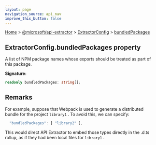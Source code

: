 ```yaml
---
layout: page
navigation_source: api_nav
improve_this_button: false
---
```



[Home](./index.md) &gt; [@microsoft/api-extractor](./api-extractor.md) &gt; [ExtractorConfig](./api-extractor.extractorconfig.md) &gt; [bundledPackages](./api-extractor.extractorconfig.bundledpackages.md)

## ExtractorConfig.bundledPackages property

A list of NPM package names whose exports should be treated as part of this package.

<b>Signature:</b>

```typescript
readonly bundledPackages: string[];
```

## Remarks

For example, suppose that Webpack is used to generate a distributed bundle for the project `library1` . To avoid this, we can specify:

```js
  "bundledPackages": [ "library2" ],

```
This would direct API Extractor to embed those types directly in the .d.ts rollup, as if they had been local files for `library1` .
